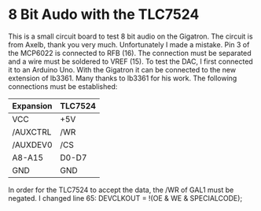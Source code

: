 8 Bit Audo with the TLC7524
===========================
This is a small circuit board to test 8 bit audio on the Gigatron. The circuit is from Axelb, thank you very much. Unfortunately I made a mistake. Pin 3 of the MCP6022 is connected to RFB (16). The connection must be separated and a wire must be soldered to VREF (15).
To test the DAC, I first connected it to an Arduino Uno. With the Gigatron it can be connected to the new extension of lb3361. Many thanks to lb3361 for his work. The following connections must be established:

|Expansion|TLC7524|
|-----------|-----------|
|VCC|+5V|
|/AUXCTRL|/WR|
|/AUXDEV0|/CS|
|A8-A15|D0-D7|
|GND|GND|

In order for the TLC7524 to accept the data, the /WR of GAL1 must be negated.
I changed line 65:
DEVCLKOUT = !(OE & WE & SPECIALCODE);
